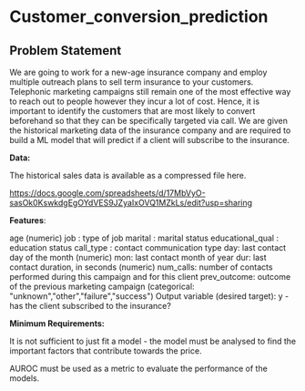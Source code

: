# Customer_conversion_prediction

## **Problem Statement**

We are going to work for a new-age insurance company and employ multiple outreach plans to sell term insurance to your customers. Telephonic marketing campaigns still remain one of the most effective way to reach out to people however they incur a lot of cost. Hence, it is important to identify the customers that are most likely to convert beforehand so that they can be specifically targeted via call. We are given the historical marketing data of the insurance company and are required to build a ML model that will predict if a client will subscribe to the insurance. 

**Data:**

The historical sales data is available as a compressed file here. 

https://docs.google.com/spreadsheets/d/17MbVyO-sasOk0KswkdgEgOYdVES9JZyaIxOVQ1MZkLs/edit?usp=sharing

**Features**:

age (numeric)
job : type of job
marital : marital status
educational_qual : education status
call_type : contact communication type
day: last contact day of the month (numeric)
mon: last contact month of year
dur: last contact duration, in seconds (numeric)
num_calls: number of contacts performed during this campaign and for this client 
prev_outcome: outcome of the previous marketing campaign (categorical: "unknown","other","failure","success")
Output variable (desired target):
y - has the client subscribed to the insurance?


**Minimum Requirements:**

It is not sufficient to just fit a model - the model must be analysed to find the important factors that contribute towards the price. 

AUROC must be used as a metric to evaluate the performance of the models.
